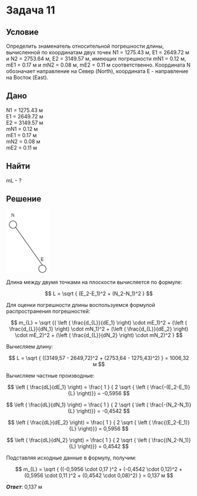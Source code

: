 # Задача 11

## Условие

Определить знаменатель относительной погрешности длины,  вычисленной по координатам двух точек N1 = 1275.43 м, E1 = 2649.72 м и  N2 = 2753.64 м, E2 = 3149.57 м,  имеющих  погрешности  mN1 = 0.12 м, mE1 = 0.17 м и  mN2 = 0.08 м, mE2 = 0.11 м соответственно. Координата N обозначает направление на Север (North), координата E - направление на Восток (East).
## Дано
N1 = 1275.43 м            
E1 = 2649.72 м         
E2 = 3149.57 м         
mN1 = 0.12 м       
mE1 = 0.17 м          
mN2 = 0.08 м       
mE2 = 0.11 м    

## Найти
mL - ?

## Решение

![Схема хода](photo_2024-01-08_21-24-59.jpg)

Длина между двумя точками на плоскости вычисляется по формуле:

$$ L = \sqrt { (E_2-E_1)^2 + (N_2-N_1)^2 } $$

Для оценки погрешности длины воспользуемся формулой распространения погрешностей:

$$ m_{L} = \sqrt {( \left ( \frac{d_{L}}{dE_1} \right) \cdot mE_1)^2 + (\left ( \frac{d_{L}}{dN_1} \right) \cdot mN_1)^2 + (\left ( \frac{d_{L}}{dE_2} \right) \cdot mE_2)^2 + (\left ( \frac{d_{L}}{dN_2} \right) \cdot mN_2)^2 } $$

Вычисляем длину:

$$ L = \sqrt { ((3149,57 - 2649,72)^2 + (2753,64 - 1275,43)^2) } = 1006,32 м $$ 

Вычисляем частные производные:

$$ \left ( \frac{dL}{dE_1} \right) = \frac{ 1 } { 2 \sqrt { \left ( \frac{-(E_2-E_1)}{L} \right)}} = -0,5956 $$

$$ \left ( \frac{dL}{dN_1} \right) = \frac{ 1 } { 2 \sqrt { \left ( \frac{-(N_2-N_1)}{L} \right)}} = -0,4542 $$

$$ \left ( \frac{dL}{dE_2} \right) = \frac{ 1 } { 2 \sqrt { \left ( \frac{(E_2-E_1)}{L} \right)}} = 0,5956 $$ 

$$ \left ( \frac{dL}{dN_2} \right) = \frac{ 1 } { 2 \sqrt { \left ( \frac{(N_2-N_1)}{L} \right)}} = 0,4542 $$

Подставляя исходные данные в формулу, получим:

$$ m_{L} = \sqrt { ((-0,5956 \cdot 0,17 )^2 + (-0,4542 \cdot 0,12)^2 + (0,5956 \cdot 0,11 )^2 + (0,4542 \cdot 0,08)^2) } = 0,137 м $$

**_Ответ_**: 0,137 м
